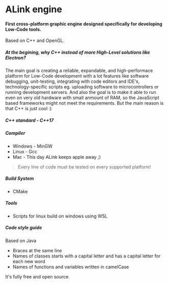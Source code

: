 # ALink engine 

#### First cross-platform graphic engine designed specifically for developing Low-Code tools.

Based on C++ and OpenGL.
##### At the begining, why C++ instead of more High-Level solutions like Electron?
The main goal is creating a reliable, expandable, and high-performace platform for Low-Code development
with a lot features like software debugging, unit-testing, integrating with code editors and IDE's,
technology-specific scripts eg. uploading software to microcontrollers or running development servers.
And also the goal is to make it able to run even on very old hardware with small anmount of RAM, so the JavaScript based frameworks might not meet the requirements. 
But the main reason is that C++ is just cool :) 


##### C++ standard - C++17

##### Compiler
  * Windows - MinGW
  * Linux - Gcc
  * Mac - This day ALink keeps apple away ;) 
  > Every line of code must be tested on every supported platform!

##### Build System 
  * CMake

##### Tools 
  * Scripts for linux build on windows using WSL

##### Code style guide 
Based on Java
* Braces at the same line
* Names of classes starts with a capital letter and has a capital letter for each new word
* Names of functions and variables written in camelCase

It's fully free and open source.







